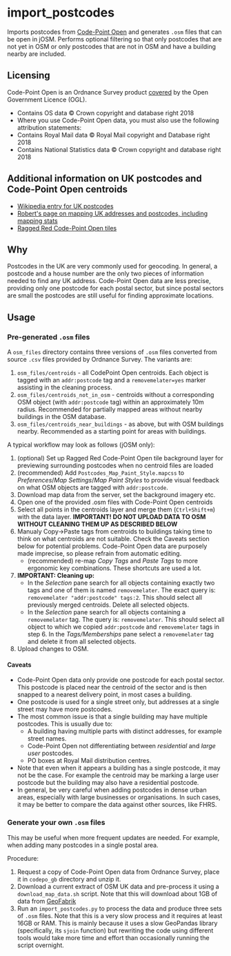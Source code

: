 # import_postcodes
Imports postcodes from [Code-Point Open](https://www.ordnancesurvey.co.uk/business-and-government/products/code-point-open.html) and generates `.osm` files that can be open in jOSM. Performs optional filtering so that only postcodes that are not yet in OSM or only postcodes that are not in OSM and have a building nearby are included.

## Licensing
Code-Point Open is an Ordnance Survey product [covered](https://www.ordnancesurvey.co.uk/business-and-government/products/code-point-open.html) by the Open Government Licence (OGL).

- Contains OS data © Crown copyright and database right 2018
- Where you use Code-Point Open data, you must also use the following attribution statements:
- Contains Royal Mail data © Royal Mail copyright and Database right 2018
- Contains National Statistics data © Crown copyright and database right 2018


## Additional information on UK postcodes and Code-Point Open centroids
- [Wikipedia entry for UK postcodes](https://en.wikipedia.org/wiki/Postcodes_in_the_United_Kingdom)
- [Robert's page on mapping UK addresses and postcodes, including mapping stats](https://osm.mathmos.net/addresses/)
- [Ragged Red Code-Point Open tiles](http://codepoint.raggedred.net/)

## Why

Postcodes in the UK are very commonly used for geocoding. In general, a postcode and a house number are the only two pieces of information needed to find any UK address. Code-Point Open data are less precise, providing only one postcode for each postal sector, but since postal sectors are small the postcodes are still useful for finding approximate locations.

## Usage

### Pre-generated `.osm` files

A `osm_files` directory contains three versions of `.osm` files converted from source `.csv` files provided by Ordnance Survey. The variants are:
1. `osm_files/centroids` - all CodePoint Open centroids. Each object is tagged with an `addr:postcode` tag and a `removemelater=yes` marker assisting in the cleaning process.
2. `osm_files/centroids_not_in_osm` - centroids without a corresponding OSM object (with `addr:postcode` tag) within an approximately 10m radius. Recommended for partially mapped areas without nearby buildings in the OSM database.
3. `osm_files/centroids_near_buildings` - as above, but with OSM buildings nearby. Recommended as a starting point for areas with buildings.

A typical workflow may look as follows (jOSM only):
1. (optional) Set up Ragged Red Code-Point Open tile background layer for previewing surrounding postcodes when no centroid files are loaded
2. (recommended) Add `Postcodes_Map_Paint_Style.mapcss` to _Preferences_/_Map Settings_/_Map Paint Styles_ to provide visual feedback on what OSM objects are tagged with `addr:postcode`.
3. Download map data from the server, set the background imagery etc.
4. Open one of the provided .osm files with Code-Point Open centroids
5. Select all points in the centroids layer and merge them (`Ctrl+Shift+m`) with the data layer. **IMPORTANT! DO NOT UPLOAD DATA TO OSM WITHOUT CLEANING THEM UP AS DESCRIBED BELOW**
6. Manualy Copy->Paste tags from centroids to buildings taking time to think on what centroids are not suitable. Check the Caveats section below for potential problems. Code-Point Open data are purposely made imprecise, so please refrain from automatic editing.
   - (recommended) re-map _Copy Tags_ and _Paste Tags_ to more ergonomic key combinations. These shortcuts are used a lot.
7. **IMPORTANT: Cleaning up:**
   - In the _Selection_ pane search for all objects containing exactly two tags and one of them is named `removemelater`. The exact query is: `removemelater "addr:postcode" tags:2`. This should select all previously merged centroids. Delete all selected objects.
   - In the _Selection_ pane search for all objects containing a `removemelater` tag. The query is: `removemelater`. This should select all object to which we copied `addr:postcode` and `removemelater` tags in step 6. In the _Tags/Memberships_ pane select a `removemelater` tag and delete it from all selected objects.
8. Upload changes to OSM.
  
#### Caveats
- Code-Point Open data only provide one postcode for each postal sector. This postcode is placed near the centroid of the sector and is then snapped to a nearest delivery point, in most cases a building.
- One postcode is used for a single street only, but addresses at a single street may have more postcodes.
- The most common issue is that a single building may have multiple postcodes. This is usually due to:
  - A building having multiple parts with distinct addresses, for example street names.
  - Code-Point Open not differentiating between _residential_ and _large user_ postcodes.
  - PO boxes at Royal Mail distribution centres.
- Note that even when it appears a building has a single postcode, it may not be the case. For example the centroid may be marking a large user postcode but the building may also have a residential postcode.
- In general, be very careful when adding postcodes in dense urban areas, especially with large businesses or organisations. In such cases, it may be better to compare the data against other sources, like FHRS.

### Generate your own `.osm` files
This may be useful when more frequent updates are needed. For example, when adding many postcodes in a single postal area.

Procedure:
1. Request a copy of Code-Point Open data from Ordnance Survey, place it in `codepo_gb` directory and unzip it.
2. Download a current extract of OSM UK data and pre-process it using a `download_map_data.sh` script. Note that this will download about 1GB of data from [GeoFabrik](http://download.geofabrik.de/europe/)
3. Run an `import_postcodes.py` to process the data and produce three sets of `.osm` files. Note that this is a very slow process and it requires at least 16GB or RAM. This is mainly because it uses a slow GeoPandas library (specifically, its `sjoin` function) but rewriting the code using different tools would take more time and effort than occasionally running the script overnight.


